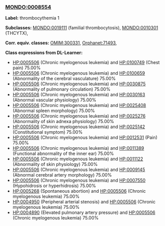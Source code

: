 
### [MONDO:0008554](http://purl.obolibrary.org/obo/MONDO_0008554)
**Label:** thrombocythemia 1

**Subclasses:** [MONDO:0019111](http://purl.obolibrary.org/obo/MONDO_0019111) (familial thrombocytosis), [MONDO:0010301](http://purl.obolibrary.org/obo/MONDO_0010301) (THCYTX), 

**Corr. equiv. classes:** [OMIM:300331](http://purl.obolibrary.org/obo/OMIM_300331), [Orphanet:71493](http://www.orpha.net/ORDO/Orphanet_71493), 

**Class expressions from DL-Learner:**

- [HP:0005506](http://purl.obolibrary.org/obo/HP_0005506) (Chronic myelogenous leukemia) and [HP:0100749](http://purl.obolibrary.org/obo/HP_0100749) (Chest pain) 75.00%
- [HP:0005506](http://purl.obolibrary.org/obo/HP_0005506) (Chronic myelogenous leukemia) and [HP:0100659](http://purl.obolibrary.org/obo/HP_0100659) (Abnormality of the cerebral vasculature) 75.00%
- [HP:0005506](http://purl.obolibrary.org/obo/HP_0005506) (Chronic myelogenous leukemia) and [HP:0030875](http://purl.obolibrary.org/obo/HP_0030875) (Abnormality of pulmonary circulation) 75.00%
- [HP:0005506](http://purl.obolibrary.org/obo/HP_0005506) (Chronic myelogenous leukemia) and [HP:0030163](http://purl.obolibrary.org/obo/HP_0030163) (Abnormal vascular physiology) 75.00%
- [HP:0005506](http://purl.obolibrary.org/obo/HP_0005506) (Chronic myelogenous leukemia) and [HP:0025408](http://purl.obolibrary.org/obo/HP_0025408) (Abnormal spleen morphology) 75.00%
- [HP:0005506](http://purl.obolibrary.org/obo/HP_0005506) (Chronic myelogenous leukemia) and [HP:0025276](http://purl.obolibrary.org/obo/HP_0025276) (Abnormality of skin adnexa physiology) 75.00%
- [HP:0005506](http://purl.obolibrary.org/obo/HP_0005506) (Chronic myelogenous leukemia) and [HP:0025142](http://purl.obolibrary.org/obo/HP_0025142) (Constitutional symptom) 75.00%
- [HP:0005506](http://purl.obolibrary.org/obo/HP_0005506) (Chronic myelogenous leukemia) and [HP:0012531](http://purl.obolibrary.org/obo/HP_0012531) (Pain) 75.00%
- [HP:0005506](http://purl.obolibrary.org/obo/HP_0005506) (Chronic myelogenous leukemia) and [HP:0011389](http://purl.obolibrary.org/obo/HP_0011389) (Functional abnormality of the inner ear) 75.00%
- [HP:0005506](http://purl.obolibrary.org/obo/HP_0005506) (Chronic myelogenous leukemia) and [HP:0011122](http://purl.obolibrary.org/obo/HP_0011122) (Abnormality of skin physiology) 75.00%
- [HP:0005506](http://purl.obolibrary.org/obo/HP_0005506) (Chronic myelogenous leukemia) and [HP:0009145](http://purl.obolibrary.org/obo/HP_0009145) (Abnormal cerebral artery morphology) 75.00%
- [HP:0005506](http://purl.obolibrary.org/obo/HP_0005506) (Chronic myelogenous leukemia) and [HP:0007550](http://purl.obolibrary.org/obo/HP_0007550) (Hypohidrosis or hyperhidrosis) 75.00%
- [HP:0005268](http://purl.obolibrary.org/obo/HP_0005268) (Spontaneous abortion) and [HP:0005506](http://purl.obolibrary.org/obo/HP_0005506) (Chronic myelogenous leukemia) 75.00%
- [HP:0004950](http://purl.obolibrary.org/obo/HP_0004950) (Peripheral arterial stenosis) and [HP:0005506](http://purl.obolibrary.org/obo/HP_0005506) (Chronic myelogenous leukemia) 75.00%
- [HP:0004890](http://purl.obolibrary.org/obo/HP_0004890) (Elevated pulmonary artery pressure) and [HP:0005506](http://purl.obolibrary.org/obo/HP_0005506) (Chronic myelogenous leukemia) 75.00%


